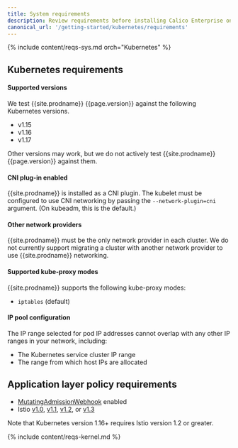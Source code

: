 ```yaml
---
title: System requirements
description: Review requirements before installing Calico Enterprise on nodes to ensure success. 
canonical_url: '/getting-started/kubernetes/requirements'
---
```


{% include content/reqs-sys.md orch="Kubernetes" %}

## Kubernetes requirements

#### Supported versions

We test {{site.prodname}} {{page.version}} against the following Kubernetes versions.

- v1.15
- v1.16
- v1.17

Other versions may work, but we do not actively test {{site.prodname}}
{{page.version}} against them.

#### CNI plug-in enabled

{{site.prodname}} is installed as a CNI plugin. The kubelet must be configured
to use CNI networking by passing the `--network-plugin=cni` argument. (On
kubeadm, this is the default.)

#### Other network providers

{{site.prodname}} must be the only network provider in each cluster. We do
not currently support migrating a cluster with another network provider to
use {{site.prodname}} networking.

#### Supported kube-proxy modes

{{site.prodname}} supports the following kube-proxy modes:
- `iptables` (default)

#### IP pool configuration

The IP range selected for pod IP addresses cannot overlap with any other
IP ranges in your network, including:

- The Kubernetes service cluster IP range
- The range from which host IPs are allocated

## Application layer policy requirements

- [MutatingAdmissionWebhook](https://kubernetes.io/docs/admin/admission-controllers/#mutatingadmissionwebhook) enabled
- Istio [v1.0](https://istio.io/about/notes/1.0/), [v1.1](https://archive.istio.io/v1.1/), [v1.2](https://archive.istio.io/v1.2/), or [v1.3](https://archive.istio.io/v1.3/)

Note that Kubernetes version 1.16+ requires Istio version 1.2 or greater.

{% include content/reqs-kernel.md %}
